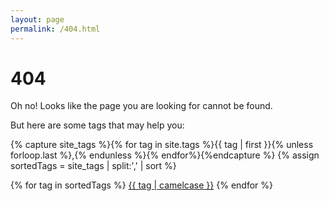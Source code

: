 ```yaml
---
layout: page
permalink: /404.html
---
```


# 404

Oh no! Looks like the page you are looking for cannot be found.

But here are some tags that may help you:

{% capture site_tags %}{% for tag in site.tags %}{{ tag | first }}{% unless forloop.last %},{% endunless %}{% endfor%}{%endcapture %} {% assign sortedTags = site_tags | split:',' | sort %}
<section class="widget widget-tagcloud">
    <div class="tagcloud">
        {% for tag in sortedTags %}
        <a href='{{ site.baseurl }}/tag/{{ tag | downcase | replace: ' ', '- ' }}/'>{{ tag | camelcase }}</a>
        {% endfor %}
    </div>
</section>